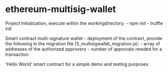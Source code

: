 # ethereum-multisig-wallet

Project Initialization, execute within the workingdirectory:
    - npm init
    - truffle init

Smart contract multi-signature wallet
    - deployment of the contract, provide the following in the migration file (3_multisigwallet_migration.js): 
        - array of addresses of the authorized approvers
        - number of approvals needed for a transaction 

'Hello World' smart contract for a simple demo and testing purposes